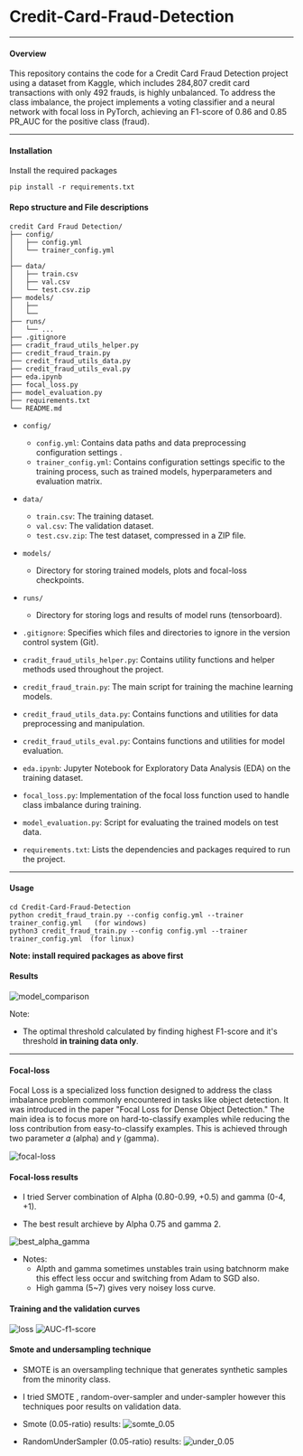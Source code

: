 # Credit-Card-Fraud-Detection
---
#### Overview

 This repository contains the code for a Credit Card Fraud Detection project using a dataset from Kaggle, which includes  284,807 credit card transactions with only 492 frauds, is highly unbalanced. To address the class imbalance, the project implements a voting classifier and a neural network with focal loss in PyTorch, achieving an F1-score of 0.86 and 0.85 PR_AUC for the positive class (fraud).     


 ----
#### Installation
Install the required packages

```
pip install -r requirements.txt
```

#### Repo structure and File descriptions

```shall
credit Card Fraud Detection/
├── config/   
│   ├── config.yml 
│   └── trainer_config.yml 
│         
├── data/
│   ├── train.csv
│   ├── val.csv
│   └── test.csv.zip
├── models/
│   ├── 
│   └── 
├── runs/
│   └── ...   
├── .gitignore
├── cradit_fraud_utils_helper.py
├── credit_fraud_train.py
├── credit_fraud_utils_data.py
├── credit_fraud_utils_eval.py
├── eda.ipynb
├── focal_loss.py
├── model_evaluation.py
├── requirements.txt
└── README.md
```

- `config/`
  - `config.yml`: Contains data paths and data preprocessing configuration settings .
  - `trainer_config.yml`: Contains configuration settings specific to the training process, such as trained models, hyperparameters and evaluation matrix.

- `data/`
  - `train.csv`: The training dataset.
  - `val.csv`: The validation dataset.
  - `test.csv.zip`: The test dataset, compressed in a ZIP file.

- `models/`
  - Directory for storing trained models, plots and focal-loss checkpoints. 

- `runs/`
  - Directory for storing logs and results of model runs (tensorboard).

- `.gitignore`: Specifies which files and directories to ignore in the version control system (Git).

- `cradit_fraud_utils_helper.py`: Contains utility functions and helper methods used throughout the project.

- `credit_fraud_train.py`: The main script for training the machine learning models.

- `credit_fraud_utils_data.py`: Contains functions and utilities for data preprocessing and manipulation.

- `credit_fraud_utils_eval.py`: Contains functions and utilities for model evaluation.

- `eda.ipynb`: Jupyter Notebook for Exploratory Data Analysis (EDA) on the training dataset.

- `focal_loss.py`: Implementation of the focal loss function used to handle class imbalance during training.

- `model_evaluation.py`: Script for evaluating the trained models on test data.

- `requirements.txt`: Lists the dependencies and packages required to run the project.
----
#### Usage

```shall
cd Credit-Card-Fraud-Detection
python credit_fraud_train.py --config config.yml --trainer  trainer_config.yml   (for windows)  
python3 credit_fraud_train.py --config config.yml --trainer  trainer_config.yml  (for linux)
```        

**Note: install required packages as above first**

#### Results

![model_comparison](docs/model_comparison-(validation%20dataset).png)

Note:

- The optimal threshold calculated by finding highest F1-score and it's threshold **in training data only**.

------
#### Focal-loss 

Focal Loss is a specialized loss function designed to address the class imbalance problem commonly encountered in tasks like object detection. It was introduced in the paper "Focal Loss for Dense Object Detection." The main idea is to focus more on hard-to-classify examples while reducing the loss contribution from easy-to-classify examples. This is achieved through two parameter 𝛼 (alpha) and 𝛾 (gamma).

![focal-loss](docs/focal_loss.png)

#### Focal-loss results 

* I tried Server combination of Alpha (0.80-0.99, +0.5) and gamma (0-4, +1).

* The best result archieve by Alpha 0.75 and gamma 2.

![best_alpha_gamma](docs/best_focal_loss.png)

* Notes:
  * Alpth and gamma sometimes unstables train using batchnorm make this effect less occur and switching from Adam to SGD also. 
  * High gamma (5~7) gives very noisey loss curve.

####  Training and the validation curves
![loss](docs/image.png)
![AUC-f1-score](docs/image-2.png)



#### Smote and undersampling technique 

* SMOTE is an oversampling technique that generates synthetic samples from the minority class.

* I tried SMOTE , random-over-sampler and under-sampler however this techniques poor results on validation data.

* Smote (0.05-ratio) results:
 ![somte_0.05](docs/Smote_0.05.png)
* RandomUnderSampler (0.05-ratio) results:
 ![under_0.05](docs/Under_0.05.png)
